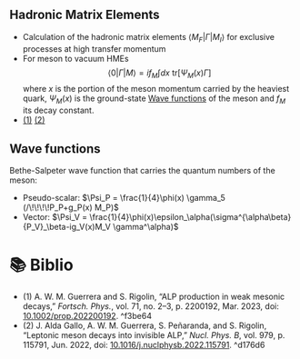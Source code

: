 ## Hadronic Matrix Elements
* Calculation of the hadronic matrix elements $\langle M_F|\Gamma|M_I\rangle$ for exclusive processes at high transfer momentum
* For meson to vacuum HMEs $$\langle 0| \Gamma | M\rangle = i f_M\int dx\ \mathrm{tr}[\Psi_M(x) \Gamma]$$ where $x$ is the portion of the meson momentum carried by the heaviest quark, $\Psi_M(x)$ is the ground-state [Wave functions](#Wave%20functions) of the meson and $f_M$ its decay constant.
* [(1)](#^f3be64) [(2)](#^d176d6)

## Wave functions
Bethe-Salpeter wave function that carries the quantum numbers of the meson:
* Pseudo-scalar: $\Psi_P = \frac{1}{4}\phi(x) \gamma_5 (/\!\!\!\!P_P+g_P(x) M_P)$
* Vector: $\Psi_V = \frac{1}{4}\phi(x)\epsilon_\alpha(\sigma^{\alpha\beta}{P_V}_\beta-ig_V(x)M_V \gamma^\alpha)$

# 📚 Biblio
* (1) A. W. M. Guerrera and S. Rigolin, “ALP production in weak mesonic decays,” _Fortsch. Phys._, vol. 71, no. 2–3, p. 2200192, Mar. 2023, doi: [10.1002/prop.202200192](https://doi.org/10.1002/prop.202200192). ^f3be64
* (2) J. Alda Gallo, A. W. M. Guerrera, S. Peñaranda, and S. Rigolin, “Leptonic meson decays into invisible ALP,” _Nucl. Phys. B_, vol. 979, p. 115791, Jun. 2022, doi: [10.1016/j.nuclphysb.2022.115791](https://doi.org/10.1016/j.nuclphysb.2022.115791). ^d176d6